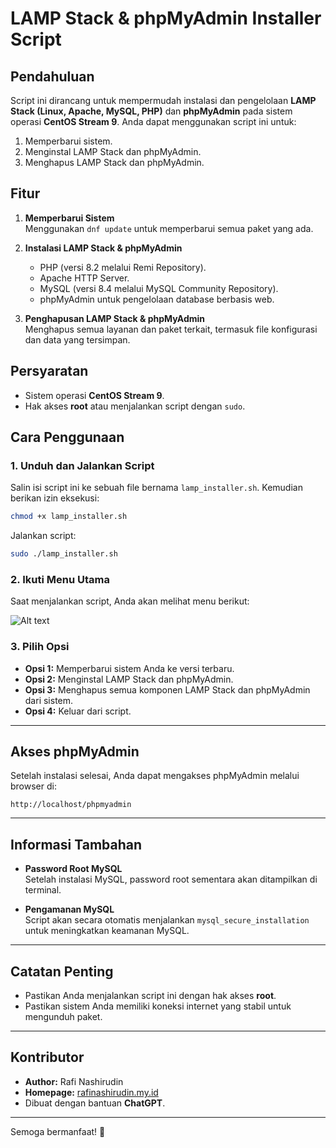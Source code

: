 # LAMP Stack & phpMyAdmin Installer Script

## Pendahuluan
Script ini dirancang untuk mempermudah instalasi dan pengelolaan **LAMP Stack (Linux, Apache, MySQL, PHP)** dan **phpMyAdmin** pada sistem operasi **CentOS Stream 9**. Anda dapat menggunakan script ini untuk:

1. Memperbarui sistem.
2. Menginstal LAMP Stack dan phpMyAdmin.
3. Menghapus LAMP Stack dan phpMyAdmin.

## Fitur
1. **Memperbarui Sistem**  
   Menggunakan `dnf update` untuk memperbarui semua paket yang ada.
   
2. **Instalasi LAMP Stack & phpMyAdmin**  
   - PHP (versi 8.2 melalui Remi Repository).
   - Apache HTTP Server.
   - MySQL (versi 8.4 melalui MySQL Community Repository).
   - phpMyAdmin untuk pengelolaan database berbasis web.

3. **Penghapusan LAMP Stack & phpMyAdmin**  
   Menghapus semua layanan dan paket terkait, termasuk file konfigurasi dan data yang tersimpan.

## Persyaratan
- Sistem operasi **CentOS Stream 9**.
- Hak akses **root** atau menjalankan script dengan `sudo`.

## Cara Penggunaan

### 1. Unduh dan Jalankan Script
Salin isi script ini ke sebuah file bernama `lamp_installer.sh`. Kemudian berikan izin eksekusi:
```bash
chmod +x lamp_installer.sh
```
Jalankan script:
```bash
sudo ./lamp_installer.sh
```

### 2. Ikuti Menu Utama
Saat menjalankan script, Anda akan melihat menu berikut:

![Alt text](https://github.com/RafiNashirudin/centos-lamp-installer/tree/main/Image/Menu.png)

### 3. Pilih Opsi
- **Opsi 1:** Memperbarui sistem Anda ke versi terbaru.  
- **Opsi 2:** Menginstal LAMP Stack dan phpMyAdmin.  
- **Opsi 3:** Menghapus semua komponen LAMP Stack dan phpMyAdmin dari sistem.  
- **Opsi 4:** Keluar dari script.

---

## Akses phpMyAdmin
Setelah instalasi selesai, Anda dapat mengakses phpMyAdmin melalui browser di:
```
http://localhost/phpmyadmin
```

---

## Informasi Tambahan
- **Password Root MySQL**  
  Setelah instalasi MySQL, password root sementara akan ditampilkan di terminal.

- **Pengamanan MySQL**  
  Script akan secara otomatis menjalankan `mysql_secure_installation` untuk meningkatkan keamanan MySQL.

---

## Catatan Penting
- Pastikan Anda menjalankan script ini dengan hak akses **root**.
- Pastikan sistem Anda memiliki koneksi internet yang stabil untuk mengunduh paket.

---

## Kontributor
- **Author:** Rafi Nashirudin  
- **Homepage:** [rafinashirudin.my.id](https://www.rafinashirudin.my.id)  
- Dibuat dengan bantuan **ChatGPT**.

---

Semoga bermanfaat! 🚀
```
